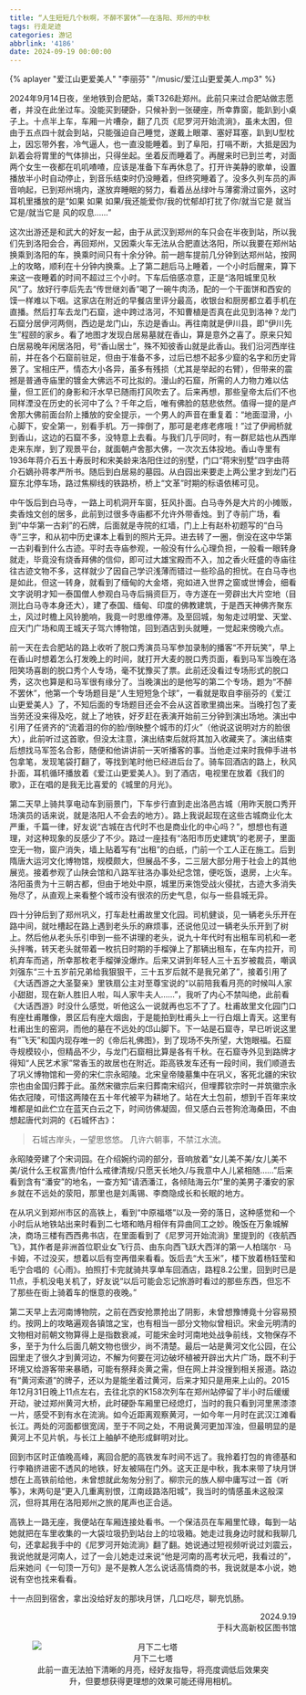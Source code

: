 ```yaml
---
title: “人生短短几个秋啊，不醉不罢休”——在洛阳、郑州的中秋
tags: 行走足迹
categories: 游记
abbrlink: '4186'
date: 2024-09-19 00:00:00
---
```


<script src="https://cdn.jsdelivr.net/npm/aplayer/dist/APlayer.min.js"></script>

{% aplayer "爱江山更爱美人" "李丽芬" "/music/爱江山更爱美人.mp3" %}

2024年9月14日夜，坐地铁到合肥站，乘T326赴郑州。此前只来过合肥站做志愿者，并没在此坐过车。没能买到硬卧，只候补到一张硬座，所幸靠窗，能趴到小桌子上。十点半上车，车厢一片嘈杂，翻了几页《尼罗河开始流淌》，虽未太困，但由于五点四十就会到站，只能强迫自己睡觉，遂戴上眼罩、塞好耳塞，趴到U型枕上，因忘带外套，冷气逼人，也一直没能睡着。到了阜阳，打嗝不断，大抵是因为趴着会将胃里的气体排出，只得坐起。坐着反而睡着了。再醒来时已到兰考，对面两个女生一夜都在叽叽喳喳，应该是准备下车再休息了。打开许美静的歌单，设置播放半小时自动停止，到音乐结束时仍没睡着，但终究睡着了。没多久列车员的声音响起，已到郑州境内，遂放弃睡眠的努力，看着丛丛绿叶与薄雾滑过窗外，这时耳机里播放的是“如果 如果 如果/我还能爱你/我的忧郁却打扰了你/就当它是 就当它是/就当它是 风的叹息……”

这次出游还是和武大的好友一起，由于从武汉到郑州的车只会在半夜到站，所以我们先到洛阳会合，再回郑州，又因乘火车无法从合肥直达洛阳，所以我要在郑州站换乘到洛阳的车，换乘时间只有十余分钟。前一趟车提前几分钟到达郑州站，按网上的攻略，顺利在十分钟内换乘。上了第二趟后马上睡着，一个小时后醒来，算下来这一夜睡着的时间不超过三个小时。下车后倍感凉意，正是“洛阳城里见秋风”了。放好行李后先去“传世继刘香”喝了一碗牛肉汤，配的一个干面饼和西安的馍一样难以下咽。这家店在附近的早餐店里评分最高，收银台和厨房都立着手机在直播。然后打车去龙门石窟，途中跨过洛河，不知曹植是否真在此见到洛神？龙门石窟分居伊河两侧，西边是龙门山，东边是香山。再往南就是伊川县，即“伊川先生”程颐的家乡。看了地图才发现白居易墓就在香山，算是意外之喜了。原来只知白居易晚年闲居洛阳，号“香山居士”，殊不知彼香山就是此香山。我们沿河西岸往前，并在各个石窟前驻足，但由于准备不多，过后已想不起多少窟的名字和历史背景了。宝相庄严，情态大小各异，虽多有残损（尤其是举起的右臂），但带来的震撼是普通寺庙里的镀金大佛远不可比拟的。漫山的石窟，所需的人力物力难以估量，但工匠们的身影和汗水早已随雨打风吹去了。后来再想，那些皇帝太后们不也同样湮没在历史的长河中了么？千年之后，唯有佛脸的慈悲依然。值得一提的是卢舍那大佛前面台阶上播放的安全提示，一个男人的声音在重复着：“地面湿滑，小心脚下，安全第一，别看手机。万一摔倒了，那可是老疼老疼哦！”过了伊阙桥就到香山，这边的石窟不多，没特意上去看。与我们几乎同时，有一群尼姑也从西岸走来东岸，到了观景平台，就面朝卢舍那大佛，一次次五体投地。香山寺里有1936年蒋介石五十寿辰时和宋美龄来洛阳住过的别墅，门口“蒋宋别墅”四字由蒋介石嫡孙蒋孝严所书。随后到白居易的墓园。从白园出来要走上两公里才到龙门石窟东北停车场，路过焦柳线的铁路桥，桥上“文革”时期的标语依稀可见。

中午饭后到白马寺，一路上司机洞开车窗，狂风扑面。白马寺外是大片的小摊贩，卖香烛文创的居多，此前到过很多寺庙都不允许外带香烛。到了寺前广场，看到“中华第一古刹”的石牌，后面就是寺院的红墙，门上上有赵朴初题写的“白马寺”三字，和从初中历史课本上看到的照片无异。进去转了一圈，倒没在这中华第一古刹看到什么古迹。平时去寺庙参观，一般没有什么心理负担，一般看一眼转身就走，毕竟没有烧香拜佛的信仰，即可过大雄宝殿而不入，加之香火旺盛的寺庙往往古迹文物不多，这样就少了因自己学识浅薄而错过一些珍品的担忧。在白马寺也是如此，但这一转身，就看到了缅甸的大金塔，宛如进入世界之窗或世博会，细看文字说明才知一泰国僧人参观白马寺后捐资巨万，寺方遂在一旁辟出大片空地（目测比白马寺本身还大），建了泰国、缅甸、印度的佛教建筑，于是西天神佛齐聚东土，风过时檐上风铃脆响，我竟一时思维停滞。及至回城，匆匆走过明堂、天堂、应天门广场和周王城天子驾六博物馆，回到酒店到头就睡，一觉起来傍晚六点。

前一天在去合肥站的路上收听了脱口秀演员马军参加录制的播客“不开玩笑”，早上在香山时想着怎么打发晚上的时间，就打开大麦的脱口秀页面，看到马军当晚在洛阳笑场喜剧的脱口秀个人专场，毫不犹豫买了票。此前还没看过专场形式的脱口秀，这次也算是和马军很有缘分了。当晚演出的是他写的第二个专场，题为“不醉不罢休”，他第一个专场题目是“人生短短急个球”，一看就是取自李丽芬的《爱江山更爱美人》了，不知后面的专场题目还会不会从这首歌里摘出来。当晚打包了麦当劳还没来得及吃，就上了地铁，好歹赶在表演开始前三分钟到演出场地。演出中引用了任贤齐的“流着泪的你的脸/倒映整个城市的灯火”（他说这说明对方的脸很大），此前听过这首歌，但没太注意，演出结束后就将其加入收藏夹了。演出结束后想找马军签名合影，随便和他讲讲前一天听播客的事。当他走过来时我伸手进书包拿笔，发现笔袋打翻了，等找到笔时他已经进后台了。骑车回酒店的路上，秋风扑面，耳机循环播放着《爱江山更爱美人》。到了酒店，电视里在放着《我们的歌》，正在唱的是我无比喜爱的《城里的月光》。

第二天早上骑共享电动车到丽景门，下车步行直到走出洛邑古城（用昨天脱口秀开场演员的话来说，就是洛阳人不会去的地方）。路上我说起现在这些古城商业化太严重，千篇一律，好友说“古城在古代时不也是商业化的中心吗？”，想想也有道理，对这种现象的反感少了不少。路过一座挂有“洛阳市历史建筑”的老房子，里面空无一物，窗户消失，墙上贴着写有“出租”的白纸，门前一个工人正在施工。后到隋唐大运河文化博物馆，规模颇大，但展品不多，二三层大部分用于社会上的其他展览。接着参观了山陕会馆和八路军驻洛办事处纪念馆，便吃饭，退房，上火车。洛阳虽贵为十三朝古都，但由于地处中原，城里历来饱受战火侵扰，古迹大多消失殆尽了，从直观上来看整个城市没有很浓的历史气息，似与一些县城无异。

四十分钟后到了郑州巩义，打车赴杜甫故里文化园。司机健谈，见一辆老头乐开在路中间，就吐槽起在路上遇到老头乐的麻烦事，还说他见过一辆老头乐开到了树上。然后他从老头乐引申到一些不讲理的老头，说九十年代时有出租车司机和一老头拌嘴，转天老头就带着一枚抗日时期的手榴弹上了那辆出租车，在车内拉开，司机弃车而逃，所幸那枚老手榴弹没爆炸。后来又讲到年轻人三十五岁被裁员，嘲讽刘强东“三十五岁前兄弟给我狠狠干，三十五岁后就不是我兄弟了”，接着引用了《大话西游之大圣娶亲》里铁扇公主对至尊宝说的“以前陪我看月亮的时候叫人家小甜甜，现在新人胜旧人啦，叫人家牛夫人……”，我听了内心不禁叫绝，此前看《大话西游》时没什么感觉，听他这么一说就再也忘不了了。杜甫故里文化园门口有座杜甫雕像，景区后有座大烟囱，于是能拍到杜甫头上一行白烟上青天。这里有杜甫出生的窑洞，而他的墓在不远处的邙山脚下。下一站是石窟寺，早已听说这里有“飞天”和国内现存唯一的《帝后礼佛图》，到了现场不失所望，大饱眼福。石窟寺规模较小，但精品不少，与龙门石窟相比算是各有千秋。在石窟寺外见到路牌才得知“人民艺术家”常香玉的故居也在附近。距高铁发车还有一段时间，我们顺道去了巩义博物馆和一旁的宋仁宗永昭陵。北宋皇帝陵墓集中在巩义，客死北疆的宋钦宗也由金国归葬于此。虽然宋徽宗后来归葬南宋绍兴，但埋葬钦宗时一并筑徽宗永佑衣冠陵，可惜这两陵在五十年代被平为耕地了。站在大土包前，想到千百年来坟堆都是如此伫立在蓝天白云之下，时间彷佛凝固，但又感白云苍狗沧海桑田，不由想起唐代刘洞的《石城怀古》：

> 石城古岸头，一望思悠悠。
> 几许六朝事，不禁江水流。

永昭陵旁建了个宋词园。在介绍婉约词的部分，音响放着“女儿美不美/女儿美不美/说什么王权富贵/怕什么戒律清规/只愿天长地久/与我意中人儿紧相随……”后来看到含有“潘安”的地名，一查方知“请洒潘江，各倾陆海云尔”里的美男子潘安的家乡就在不远处的荥阳，那里也是刘禹锡、李商隐成长和长眠的地方。

在从巩义到郑州市区的高铁上，看到“中原福塔”以及一旁的落日，这种感觉和一个小时后从地铁站出来时看到二七塔和皓月相伴有异曲同工之妙。晚饭在万象城解决，商场三楼有西西弗书店，在里面看到了《尼罗河开始流淌》里提到的《夜航西飞》，其作者是非洲首位职业女飞行员、由东向西飞跃大西洋的第一人柏瑞尔 · 马卡姆，不过没买，想着以后有空再借来看看。饭后去“大玉米”，楼下放着杨钰莹和毛宁合唱的《心雨》。拍照打卡完就骑共享单车回酒店，路程8.2公里，回到时已是11点，手机没电关机了，好友说“以后可能会忘记旅游时看过的那些东西，但忘不了那些在街上骑着车的惬意的夜晚。”

第二天早上去河南博物院，之前在西安抢票抢出了阴影，未曾想豫博竟十分容易预约。按网上的攻略遍观各镇馆之宝，也有相当一部分文物似曾相识。宋金元明清的文物相对前朝文物算得上是指数衰减，可能宋金时河南地处战争前线，文物保存不多，至于为什么后面几朝文物也很少，尚不清楚。最后一站是黄河文化公园，在公园里走了很久才到黄河边，不解为何要在河边破坏植被开辟出大片广场，既不利于环境又给游客带来暴晒，可能有祭拜炎黄之需，但在网上并没搜到相关报道。路边有“黄河索道”的牌子，还以为是能坐着过黄河，后来才知只是用来上山的。2015年12月31日晚上11点左右，去往北京的K158次列车在郑州站停留了半小时后缓缓开动，驶过郑州黄河大桥，此时硬卧车厢里已经熄灯，当时的我只看到河里黑漆漆一片，感受不到有水在流淌。如今近距离观察黄河，一如今年一月时在武汉江滩看长江。两处的河面都很宽阔，至于不同之处，不用说黄河更加浑浊，但最明显的是黄河上不见片帆，与长江上舳舻不绝形成鲜明对比。

回到市区时正值晚高峰，离回合肥的高铁发车时间不远了。我拎着打包的肯德基和行李箱挤进密不透风的地铁，好友被隔在门外。这天正是中秋，我本来带了块月饼想在上高铁前给他，未曾想就此匆匆分别了。柳宗元的族人柳中庸写过一首《听筝》，末两句是“更入几重离别恨，江南歧路洛阳城”，我当时的情感虽未这般深沉，但将其用在洛阳郑州之旅的尾声也正合适。

高铁上一路无座，我便站在车厢连接处看书。一个保洁员在车厢里忙碌，每到一站她就把在车里收集的一大袋垃圾扔到站台上的垃圾箱。她走过我身边时就和我聊几句，还拿起我手中的《尼罗河开始流淌》翻了翻。她说通过短视频听说过刘震云，我说他就是河南人，过了一会儿她走过来说“他是河南的高考状元吧，我看过的”，后来她问《一句顶一万句》是不是教人怎么说话高情商的书，我说就是本小说，她说有空也找来看看。

十一点回到宿舍，拿出没给好友的那块月饼，几口吃尽，聊充饥肠。

<div style="text-align: right;">2024.9.19<br/>于科大高新校区图书馆</div>

<figure style="text-align: center;">
  <img src="https://s3.bmp.ovh/imgs/2024/12/31/962212d8394ae86d.jpg" alt="月下二七塔" style="display: block; margin-left: auto; margin-right: auto;">
  <figcaption>月下二七塔</br>此前一直无法拍下清晰的月亮，经好友指导，将亮度调低后效果突升，但要想获得更理想的效果可能还得用相机。</figcaption>
</figure>